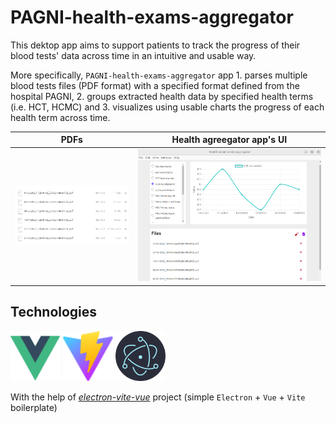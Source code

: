 # PAGNI-health-exams-aggregator

This dektop app aims to support patients to track the progress of their blood tests' data across time in an intuitive and usable way.

More specifically, `PAGNI-health-exams-aggregator` app 1. parses multiple blood tests files (PDF format) with a specified format defined from the hospital PAGNI, 2. groups extracted health data by specified health terms (i.e. HCT, HCMC) and 3. visualizes using usable charts the progress of each health term across time.

| PDFs                            | Health agreegator app's UI    |
| ------------------------------- | ----------------------------- |
| ![pdfs](README-images/pdfs.png) | ![app](README-images/app.png) |

## Technologies

<p float="left">
    <img src="./src/assets/vue.svg"  width="80px" height="80px" alt="Vue">
    <img src="./src/assets/vite.svg"  width="80px" height="80px" alt="Vite">
    <img src="./src/assets/electron.svg"  width="80px" height="80px" alt="Electron framework">
</p>

With the help of [_electron-vite-vue_](https://github.com/electron-vite/electron-vite-vue) project (simple `Electron` + `Vue` + `Vite` boilerplate)
